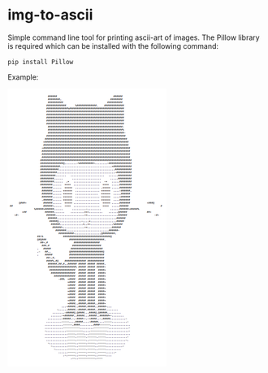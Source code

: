 # img-to-ascii

Simple command line tool for printing ascii-art of images.
The Pillow library is required which can be installed with the following command:

```
pip install Pillow
```

Example:

![Alt text](screenshots/github-logo.png?raw=true)
